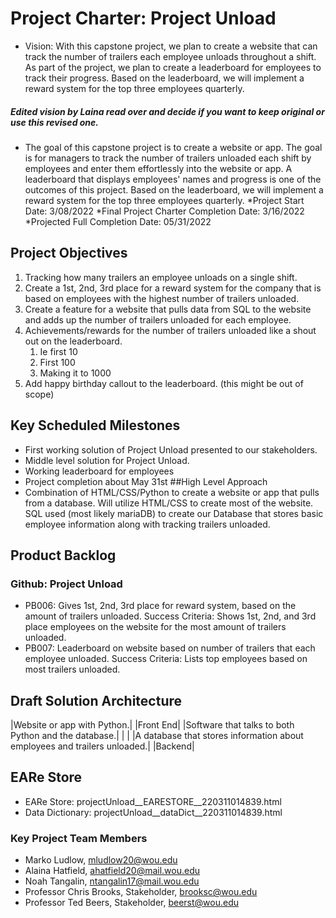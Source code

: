# Project Charter: Project Unload

* Vision: With this capstone project, we plan to create a website that can track the number of trailers each employee unloads throughout a shift. As part of the project, we plan to create a leaderboard for employees to track their progress. Based on the leaderboard, we will implement a reward system for the top three employees quarterly.

##### Edited vision by Laina read over and decide if you want to keep original or use this revised one. 
* The goal of this capstone project is to create a website or app. The goal is for managers to track the number of trailers unloaded each shift by employees and enter them effortlessly into the website or app. A leaderboard that displays employees' names and progress is one of the outcomes of this project. Based on the leaderboard, we will implement a reward system for the top three employees quarterly. 
*Project Start Date: 3/08/2022
*Final Project Charter Completion Date: 3/16/2022
*Projected Full Completion Date: 05/31/2022
## Project Objectives
1. Tracking how many trailers an employee unloads on a single shift. 
2. Create a 1st, 2nd, 3rd place for a reward system for the company that is based on employees with the highest number of trailers unloaded.
3. Create a feature for a website that pulls data from SQL to the website and adds up the number of trailers unloaded for each employee.
4. Achievements/rewards for the number of trailers unloaded like a shout out on the leaderboard.
   1. Ie first 10 
   2. First 100 
   3. Making it to 1000
5. Add happy birthday callout to the leaderboard. (this might be out of scope)
## Key Scheduled Milestones
* First working solution of Project Unload presented to our stakeholders. 
* Middle level solution for Project Unload.
* Working leaderboard for employees
* Project completion about May 31st
##High Level Approach
* Combination of HTML/CSS/Python to create a website or app that pulls from a database. Will utilize HTML/CSS to create most of the website.
SQL used (most likely mariaDB) to create our Database that stores basic employee information along with tracking trailers unloaded.
## Product Backlog
### Github: Project Unload
* PB006: Gives 1st, 2nd, 3rd place for reward system, based on the amount of trailers unloaded.
Success Criteria: Shows 1st, 2nd, and 3rd place employees on the website for the most amount of trailers unloaded.
* PB007: Leaderboard on website based on number of trailers that each employee unloaded.
Success Criteria: Lists top employees based on most trailers unloaded.
## Draft Solution Architecture
|Website or app with Python.| |Front End|
|Software that talks to both Python and the database.| | |
|A database that stores information about employees and trailers unloaded.| |Backend|
## EARe Store
* EARe Store: projectUnload__EARESTORE__220311014839.html 
* Data Dictionary:  projectUnload__dataDict__220311014839.html

[](/Users/alainahatfield/Downloads/projectUnload__ERD__220315091311.png)
### Key Project Team Members
* Marko Ludlow, mludlow20@wou.edu
* Alaina Hatfield, ahatfield20@mail.wou.edu
* Noah Tangalin, ntangalin17@mail.wou.edu
* Professor Chris Brooks, Stakeholder, brooksc@wou.edu
* Professor Ted Beers, Stakeholder, beerst@wou.edu


